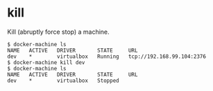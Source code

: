 <!--[metadata]>
+++
title = "kill"
description = "Kill (abruptly force stop) a machine."
keywords = ["machine, kill, subcommand"]
[menu.main]
identifier="machine.kill"
parent="smn_machine_subcmds"
+++
<![end-metadata]-->

# kill

Kill (abruptly force stop) a machine.

    $ docker-machine ls
    NAME   ACTIVE   DRIVER       STATE     URL
    dev    *        virtualbox   Running   tcp://192.168.99.104:2376
    $ docker-machine kill dev
    $ docker-machine ls
    NAME   ACTIVE   DRIVER       STATE     URL
    dev    *        virtualbox   Stopped
